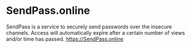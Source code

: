 # SendPass.online

SendPass is a service to securely send passwords over the insecure channels. Access will automatically expire after a certain number of views and/or time has passed. https://SendPass.online

